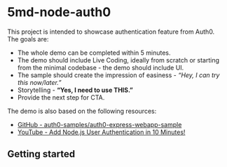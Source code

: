 # 5md-node-auth0

This project is intended to showcase authentication feature from Auth0.  
The goals are:

- The whole demo can be completed within 5 minutes.
- The demo should include Live Coding, ideally from scratch or starting from the minimal codebase - the demo should include UI. 
- The sample should create the impression of easiness -  _“Hey, I can try this now/later.”_
- Storytelling - __“Yes, I need to use THIS.”__ 
- Provide the next step for CTA.

The demo is also based on the following resources:

- [GitHub - auth0-samples/auth0-express-webapp-sample](https://github.com/auth0-samples/auth0-express-webapp-sample)
- [YouTube - Add Node.js User Authentication in 10 Minutes!](https://www.youtube.com/watch?v=QQwo4E_B0y8)

## Getting started

